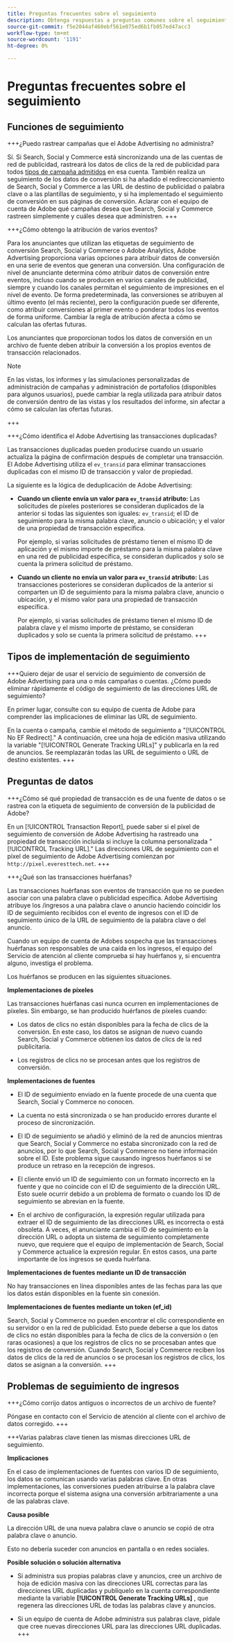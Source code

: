 ```yaml
---
title: Preguntas frecuentes sobre el seguimiento
description: Obtenga respuestas a preguntas comunes sobre el seguimiento, incluidos problemas de resolución de problemas.
source-git-commit: f5e2044af460ebf561e075ed6b1fb057ed47acc3
workflow-type: tm+mt
source-wordcount: '1191'
ht-degree: 0%

---
```


# Preguntas frecuentes sobre el seguimiento

## Funciones de seguimiento

+++¿Puedo rastrear campañas que el Adobe Advertising no administra?

Sí. Si Search, Social y Commerce está sincronizando una de las cuentas de red de publicidad, rastreará los datos de clics de la red de publicidad para todos [tipos de campaña admitidos](/help/search-social-commerce/introduction/supported-inventory.md) en esa cuenta. También realiza un seguimiento de los datos de conversión si ha añadido el redireccionamiento de Search, Social y Commerce a las URL de destino de publicidad o palabra clave o a las plantillas de seguimiento, y si ha implementado el seguimiento de conversión en sus páginas de conversión. Aclarar con el equipo de cuenta de Adobe qué campañas desea que Search, Social y Commerce rastreen simplemente y cuáles desea que administren.
+++

+++¿Cómo obtengo la atribución de varios eventos?

Para los anunciantes que utilizan las etiquetas de seguimiento de conversión Search, Social y Commerce o Adobe Analytics, Adobe Advertising proporciona varias opciones para atribuir datos de conversión en una serie de eventos que generan una conversión. Una configuración de nivel de anunciante determina cómo atribuir datos de conversión entre eventos, incluso cuando se producen en varios canales de publicidad, siempre y cuando los canales permitan el seguimiento de impresiones en el nivel de evento. De forma predeterminada, las conversiones se atribuyen al último evento (el más reciente), pero la configuración puede ser diferente, como atribuir conversiones al primer evento o ponderar todos los eventos de forma uniforme. Cambiar la regla de atribución afecta a cómo se calculan las ofertas futuras.

Los anunciantes que proporcionan todos los datos de conversión en un archivo de fuente deben atribuir la conversión a los propios eventos de transacción relacionados.

>[!NOTE]
>
>En las vistas, los informes y las simulaciones personalizadas de administración de campañas y administración de portafolios (disponibles para algunos usuarios), puede cambiar la regla utilizada para atribuir datos de conversión dentro de las vistas y los resultados del informe, sin afectar a cómo se calculan las ofertas futuras.

+++

+++¿Cómo identifica el Adobe Advertising las transacciones duplicadas?

Las transacciones duplicadas pueden producirse cuando un usuario actualiza la página de confirmación después de completar una transacción. El Adobe Advertising utiliza el `ev_transid` para eliminar transacciones duplicadas con el mismo ID de transacción y valor de propiedad.

La siguiente es la lógica de deduplicación de Adobe Advertising:

* **Cuando un cliente envía un valor para `ev_transid` atributo:** Las solicitudes de píxeles posteriores se consideran duplicados de la anterior si todas las siguientes son iguales: `ev_transid`; el ID de seguimiento para la misma palabra clave, anuncio o ubicación; y el valor de una propiedad de transacción específica.

  Por ejemplo, si varias solicitudes de préstamo tienen el mismo ID de aplicación y el mismo importe de préstamo para la misma palabra clave en una red de publicidad específica, se consideran duplicados y solo se cuenta la primera solicitud de préstamo.

* **Cuando un cliente no envía un valor para `ev_transid` atributo:** Las transacciones posteriores se consideran duplicados de la anterior si comparten un ID de seguimiento para la misma palabra clave, anuncio o ubicación, y el mismo valor para una propiedad de transacción específica.

  Por ejemplo, si varias solicitudes de préstamo tienen el mismo ID de palabra clave y el mismo importe de préstamo, se consideran duplicados y solo se cuenta la primera solicitud de préstamo.
+++

## Tipos de implementación de seguimiento

+++Quiero dejar de usar el servicio de seguimiento de conversión de Adobe Advertising para una o más campañas o cuentas. ¿Cómo puedo eliminar rápidamente el código de seguimiento de las direcciones URL de seguimiento?

En primer lugar, consulte con su equipo de cuenta de Adobe para comprender las implicaciones de eliminar las URL de seguimiento.

En la cuenta o campaña, cambie el método de seguimiento a &quot;[!UICONTROL No EF Redirect].&quot; A continuación, cree una hoja de edición masiva utilizando la variable &quot;[!UICONTROL Generate Tracking URLs]&quot; y publicarla en la red de anuncios. Se reemplazarán todas las URL de seguimiento o URL de destino existentes.
+++

## Preguntas de datos

+++¿Cómo sé qué propiedad de transacción es de una fuente de datos o se rastrea con la etiqueta de seguimiento de conversión de la publicidad de Adobe?

En un [!UICONTROL Transaction Report], puede saber si el píxel de seguimiento de conversión de Adobe Advertising ha rastreado una propiedad de transacción incluida si incluye la columna personalizada &quot;[!UICONTROL Tracking URL].&quot; Las direcciones URL de seguimiento con el píxel de seguimiento de Adobe Advertising comienzan por `http://pixel.everesttech.net`.
+++

+++¿Qué son las transacciones huérfanas?

Las transacciones huérfanas son eventos de transacción que no se pueden asociar con una palabra clave o publicidad específica. Adobe Advertising atribuye los /ingresos a una palabra clave o anuncio haciendo coincidir los ID de seguimiento recibidos con el evento de ingresos con el ID de seguimiento único de la URL de seguimiento de la palabra clave o del anuncio.

Cuando un equipo de cuenta de Adobes sospecha que las transacciones huérfanas son responsables de una caída en los ingresos, el equipo del Servicio de atención al cliente comprueba si hay huérfanos y, si encuentra alguno, investiga el problema.

Los huérfanos se producen en las siguientes situaciones.

**Implementaciones de píxeles**

Las transacciones huérfanas casi nunca ocurren en implementaciones de píxeles. Sin embargo, se han producido huérfanos de píxeles cuando:

* Los datos de clics no están disponibles para la fecha de clics de la conversión. En este caso, los datos se asignan de nuevo cuando Search, Social y Commerce obtienen los datos de clics de la red publicitaria.

* Los registros de clics no se procesan antes que los registros de conversión.

**Implementaciones de fuentes**

* El ID de seguimiento enviado en la fuente procede de una cuenta que Search, Social y Commerce no conocen.

* La cuenta no está sincronizada o se han producido errores durante el proceso de sincronización.

* El ID de seguimiento se añadió y eliminó de la red de anuncios mientras que Search, Social y Commerce no estaba sincronizado con la red de anuncios, por lo que Search, Social y Commerce no tiene información sobre el ID. Este problema sigue causando ingresos huérfanos si se produce un retraso en la recepción de ingresos.

* El cliente envió un ID de seguimiento con un formato incorrecto en la fuente y que no coincide con el ID de seguimiento de la dirección URL. Esto suele ocurrir debido a un problema de formato o cuando los ID de seguimiento se abrevian en la fuente.

* En el archivo de configuración, la expresión regular utilizada para extraer el ID de seguimiento de las direcciones URL es incorrecta o está obsoleta. A veces, el anunciante cambia el ID de seguimiento en la dirección URL o adopta un sistema de seguimiento completamente nuevo, que requiere que el equipo de implementación de Search, Social y Commerce actualice la expresión regular. En estos casos, una parte importante de los ingresos se queda huérfana.

**Implementaciones de fuentes mediante un ID de transacción**

No hay transacciones en línea disponibles antes de las fechas para las que los datos están disponibles en la fuente sin conexión.

**Implementaciones de fuentes mediante un token (ef_id)**

Search, Social y Commerce no pueden encontrar el clic correspondiente en su servidor o en la red de publicidad. Esto puede deberse a que los datos de clics no están disponibles para la fecha de clics de la conversión o (en raras ocasiones) a que los registros de clics no se procesaban antes que los registros de conversión. Cuando Search, Social y Commerce reciben los datos de clics de la red de anuncios o se procesan los registros de clics, los datos se asignan a la conversión.
+++

## Problemas de seguimiento de ingresos

+++¿Cómo corrijo datos antiguos o incorrectos de un archivo de fuente?

Póngase en contacto con el Servicio de atención al cliente con el archivo de datos corregido.
+++

+++Varias palabras clave tienen las mismas direcciones URL de seguimiento.

**Implicaciones**

En el caso de implementaciones de fuentes con varios ID de seguimiento, los datos se comunican usando varias palabras clave. En otras implementaciones, las conversiones pueden atribuirse a la palabra clave incorrecta porque el sistema asigna una conversión arbitrariamente a una de las palabras clave.

**Causa posible**

La dirección URL de una nueva palabra clave o anuncio se copió de otra palabra clave o anuncio.

Esto no debería suceder con anuncios en pantalla o en redes sociales.

**Posible solución o solución alternativa**

* Si administra sus propias palabras clave y anuncios, cree un archivo de hoja de edición masiva con las direcciones URL correctas para las direcciones URL duplicadas y publíquelo en la cuenta correspondiente mediante la variable **[!UICONTROL Generate Tracking URLs]** , que regenera las direcciones URL de todas las palabras clave y anuncios.

* Si un equipo de cuenta de Adobe administra sus palabras clave, pídale que cree nuevas direcciones URL para las direcciones URL duplicadas.
+++

